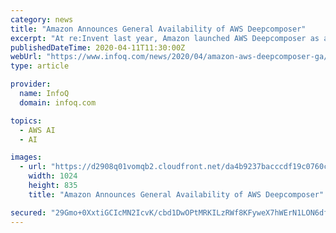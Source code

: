 ```yaml
---
category: news
title: "Amazon Announces General Availability of AWS Deepcomposer"
excerpt: "At re:Invent last year, Amazon launched AWS Deepcomposer as a preview, and it is generally available now with a few new features. These features include: Julien Simon, artificial intelligence & machine learning evangelist for EMEA, states in a blog post on ..."
publishedDateTime: 2020-04-11T11:30:00Z
webUrl: "https://www.infoq.com/news/2020/04/amazon-aws-deepcomposer-ga/"
type: article

provider:
  name: InfoQ
  domain: infoq.com

topics:
  - AWS AI
  - AI

images:
  - url: "https://d2908q01vomqb2.cloudfront.net/da4b9237bacccdf19c0760cab7aec4a8359010b0/2020/03/27/julsimon-deepcomposerga-1-1024x835.png"
    width: 1024
    height: 835
    title: "Amazon Announces General Availability of AWS Deepcomposer"

secured: "29Gmo+0XxtiGCIcMN2IcvK/cbd1DwOPtMRKILzRWf8KFyweX7hWErN1LON6dfRSPJz3CTg2kg+ENkNdiRiCDK6cba3e3RPv1drIKU6Pa/3W0oVkM3hYk1SGOXnB0wlCjXlnBSBzJUNMYNEMxgu2VnwdPHGkKicvNYI3Cga2mfF+XlQdN0mLNep/LJT9Jyvre0IrjxAARHccZRMsNKzIYeDsGamGW6lPrNnw24hgB36HcKzyaJpRrz9tFmuvuJF/Saz5N2POGk2wrULJ9dpwGOCx4ywDCWPN+aDka3jq+ypRFS7qbKlJzERWbNvpejbrd;M0tyvdJXmaDjHVOOXqRgGw=="
---
```


